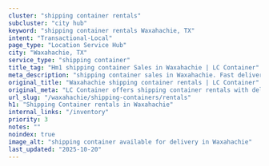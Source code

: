 ```yaml
---
cluster: "shipping container rentals"
subcluster: "city hub"
keyword: "shipping container rentals Waxahachie, TX"
intent: "Transactional-Local"
page_type: "Location Service Hub"
city: "Waxahachie, TX"
service_type: "shipping container"
title_tag: "Hm1 shipping container Sales in Waxahachie | LC Container"
meta_description: "shipping container sales in Waxahachie. Fast delivery, competitive pricing. Serving shipping containers area. Quote ID: FMZ. Call (214) 524-4168 for your free quote today."
original_title: "Waxahachie shipping container rentals | LC Container"
original_meta: "LC Container offers shipping container rentals with delivery in Waxahachie, TX. Local. Fast quotes. Since 2003."
url_slug: "/waxahachie/shipping-containers/rentals"
h1: "Shipping Container rentals in Waxahachie"
internal_links: "/inventory"
priority: 3
notes: ""
noindex: true
image_alt: "shipping container available for delivery in Waxahachie"
last_updated: "2025-10-20"
---
```


<!-- TODO: Add unique city/inventory copy, images, and internal links here. -->
